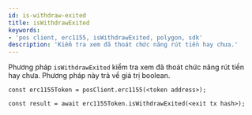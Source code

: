 ```yaml
---
id: is-withdraw-exited
title: isWithdrawExited
keywords:
- 'pos client, erc1155, isWithdrawExited, polygon, sdk'
description: 'Kiểm tra xem đã thoát chức năng rút tiền hay chưa.'
---
```


Phương pháp `isWithdrawExited` kiểm tra xem đã thoát chức năng rút tiền hay chưa. Phương pháp này trả về giá trị boolean.

```
const erc1155Token = posClient.erc1155(<token address>);

const result = await erc1155Token.isWithdrawExited(<exit tx hash>);

```

